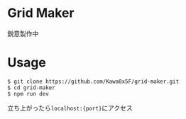 # Grid Maker
鋭意製作中

# Usage
```
$ git clone https://github.com/Kawa0x5F/grid-maker.git
$ cd grid-maker
$ npm run dev
```
立ち上がったら```localhost:{port}```にアクセス